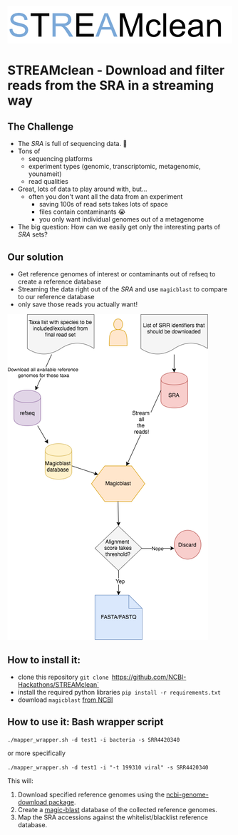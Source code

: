 ![](logo.png)

# STREAMclean - Download and filter reads from the SRA in a streaming way

## The Challenge
- The *SRA* is full of sequencing data. 🎉
- Tons of
  - sequencing platforms
  - experiment types (genomic, transcriptomic, metagenomic, younameit)
  - read qualities
- Great, lots of data to play around with, but…
    - often you don't want all the data from an experiment
        - saving 100s of read sets takes lots of space
        - files contain contaminants 😭
        - you only want individual genomes out of a metagenome
- The big question: How can we easily get only the interesting parts of *SRA* sets?

## Our solution
- Get reference genomes of interest or contaminants out of refseq to create a reference database
- Streaming the data right out of the *SRA* and use `magicblast` to compare to our reference database
- only save those reads you actually want!

![](workflow.png)

## How to install it:
- clone this repository `git clone `https://github.com/NCBI-Hackathons/STREAMclean`
- install the required python libraries `pip install -r requirements.txt`
- download `magicblast` [from NCBI](https://ncbi.github.io/magicblast/doc/download.html)

## How to use it: Bash wrapper script  
`./mapper_wrapper.sh -d test1 -i bacteria -s SRR4420340`

or more specifically

`./mapper_wrapper.sh -d test1 -i "-t 199310 viral" -s SRR4420340`


This will:
1. Download specified reference genomes using the [ncbi-genome-download package](https://github.com/kblin/ncbi-genome-download).
2. Create a [magic-blast](https://ncbi.github.io/magicblast/) database of the collected reference genomes.
3. Map the SRA accessions against the whitelist/blacklist reference database.
